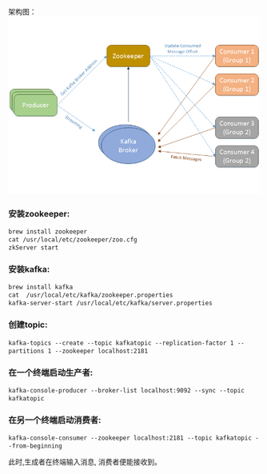 架构图：
![](./kafka_zk.png)

### 安装zookeeper:

```shell
brew install zookeeper
cat /usr/local/etc/zookeeper/zoo.cfg
zkServer start
```

### 安装kafka:

```shell
brew install kafka
cat  /usr/local/etc/kafka/zookeeper.properties
kafka-server-start /usr/local/etc/kafka/server.properties
```

### 创建topic:

```shell
kafka-topics --create --topic kafkatopic --replication-factor 1 --partitions 1 --zookeeper localhost:2181
```

### 在一个终端启动生产者:

```shell
kafka-console-producer --broker-list localhost:9092 --sync --topic kafkatopic
```

### 在另一个终端启动消费者:

```shell
kafka-console-consumer --zookeeper localhost:2181 --topic kafkatopic --from-beginning
```

此时,生成者在终端输入消息, 消费者便能接收到。